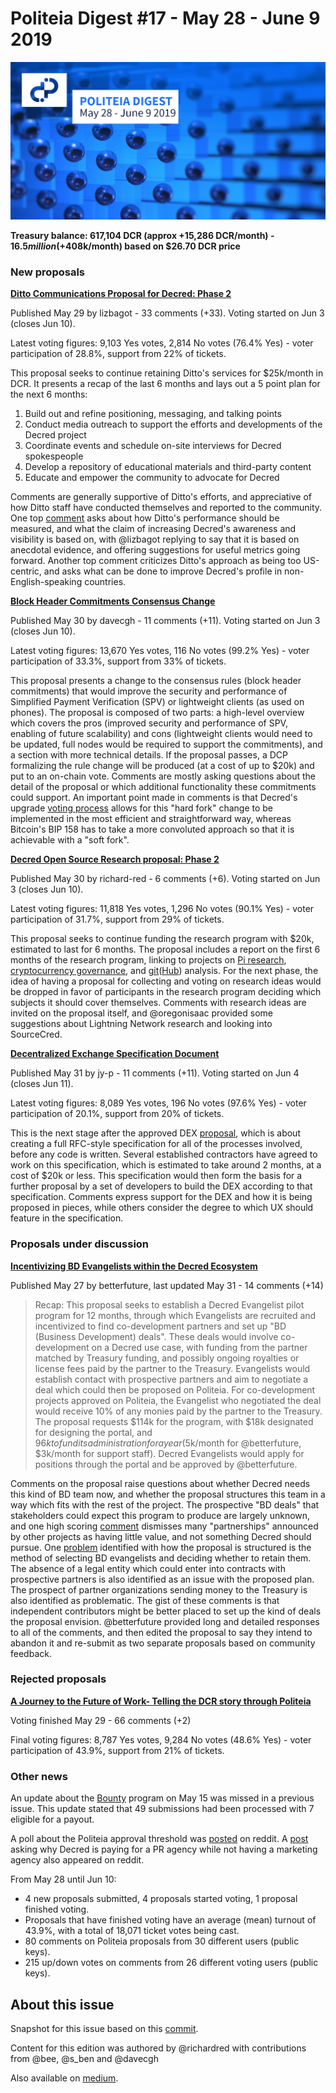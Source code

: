 # Politeia Digest #17 - May 28 - June 9 2019

![Image credit: @30000fps](/img/issue017/017-title.png "Image credit: @30000fps")

**Treasury balance: 617,104 DCR (approx +15,286 DCR/month) - $16.5 million (+$408k/month) based on $26.70 DCR price**

### New proposals

**[Ditto Communications Proposal for Decred: Phase 2](https://proposals.decred.org/proposals/52ea110ea061c72d3b31ed2f5635720b212ce5e3eaddf868d60f53a3d18b8c04)**

Published May 29 by lizbagot - 33 comments (+33). Voting started on Jun 3 (closes Jun 10).

Latest voting figures: 9,103 Yes votes, 2,814 No votes (76.4% Yes) - voter participation of 28.8%, support from 22% of tickets.

This proposal seeks to continue retaining Ditto's services for $25k/month in DCR. It presents a recap of the last 6 months and lays out a 5 point plan for the next 6 months: 

1. Build out and refine positioning, messaging, and talking points
2. Conduct media outreach to support the efforts and developments of the Decred project
3. Coordinate events and schedule on-site interviews for Decred spokespeople
4. Develop a repository of educational materials and third-party content
5. Educate and empower the community to advocate for Decred

Comments are generally supportive of Ditto's efforts, and appreciative of how Ditto staff have conducted themselves and reported to the community. One top [comment](https://proposals.decred.org/proposals/52ea110ea061c72d3b31ed2f5635720b212ce5e3eaddf868d60f53a3d18b8c04/comments/1) asks about how Ditto's performance should be measured, and what the claim of increasing Decred's awareness and visibility is based on, with @lizbagot replying to say that it is based on anecdotal evidence, and offering suggestions for useful metrics going forward. Another top comment criticizes Ditto's approach as being too US-centric, and asks what can be done to improve Decred's profile in non-English-speaking countries.

**[Block Header Commitments Consensus Change](https://proposals.decred.org/proposals/0a1ff846ec271184ea4e3a921a3ccd8d478f69948b984445ee1852f272d54c58)**

Published May 30 by davecgh - 11 comments (+11). Voting started on Jun 3 (closes Jun 10).

Latest voting figures: 13,670 Yes votes, 116 No votes (99.2% Yes) - voter participation of 33.3%, support from 33% of tickets.

This proposal presents a change to the consensus rules (block header commitments) that would improve the security and performance of Simplified Payment Verification (SPV) or lightweight clients (as used on phones). The proposal is composed of two parts: a high-level overview which covers the pros (improved security and performance of SPV, enabling of future scalability) and cons (lightweight clients would need to be updated, full nodes would be required to support the commitments), and a section with more technical details. If the proposal passes, a DCP formalizing the rule change will be produced (at a cost of up to $20k) and put to an on-chain vote. Comments are mostly asking questions about the detail of the proposal or which additional functionality these commitments could support. An important point made in comments is that Decred's upgrade [voting process](https://docs.decred.org/governance/consensus-rule-voting/overview/) allows for this "hard fork" change to be implemented in the most efficient and straightforward way, whereas Bitcoin's BIP 158 has to take a more convoluted approach so that it is achievable with a "soft fork".

**[Decred Open Source Research proposal: Phase 2](https://proposals.decred.org/proposals/67de0e901143400ae2f247391c4d5028719ffea8308fbc5854745ad859fb993f)**

Published May 30 by richard-red - 6 comments (+6). Voting started on Jun 3 (closes Jun 10).

Latest voting figures: 11,818 Yes votes, 1,296 No votes (90.1% Yes) - voter participation of 31.7%, support from 29% of tickets.

This proposal seeks to continue funding the research program with $20k, estimated to last for 6 months. The proposal includes a report on the first 6 months of the research program, linking to projects on [Pi research](https://github.com/RichardRed0x/pi-research), [cryptocurrency governance](https://github.com/RichardRed0x/crypto-governance-research), and [git](https://github.com/degeri/decred_contributor_track)([Hub](https://github.com/RichardRed0x/github-bq)) analysis. For the next phase, the idea of having a proposal for collecting and voting on research ideas would be dropped in favor of participants in the research program deciding which subjects it should cover themselves. Comments with research ideas are invited on the proposal itself, and @oregonisaac provided some suggestions about Lightning Network research and looking into SourceCred.

**[Decentralized Exchange Specification Document](https://proposals.decred.org/proposals/a4f2a91c8589b2e5a955798d6c0f4f77f2eec13b62063c5f4102c21913dcaf32)**

Published May 31 by jy-p - 11 comments (+11). Voting started on Jun 4 (closes Jun 11).

Latest voting figures: 8,089 Yes votes, 196 No votes (97.6% Yes) - voter participation of 20.1%, support from 20% of tickets.

This is the next stage after the approved DEX [proposal](https://proposals.decred.org/proposals/5431da8ff4eda8cdbf8f4f2e08566ffa573464b97ef6d6bae78e749f27800d3a), which is about creating a full RFC-style specification for all of the processes involved, before any code is written. Several established contractors have agreed to work on this specification, which is estimated to take around 2 months, at a cost of $20k or less. This specification would then form the basis for a further proposal by a set of developers to build the DEX according to that specification. Comments express support for the DEX and how it is being proposed in pieces, while others consider the degree to which UX should feature in the specification.

### Proposals under discussion

**[Incentivizing BD Evangelists within the Decred Ecosystem](https://proposals.decred.org/proposals/cb446a469987d6603d93f442ef0d4e45bacbea47a72b5ce89f9c3cac3868d627)**

Published May 27 by betterfuture, last updated May 31 - 14 comments (+14)

> Recap: This proposal seeks to establish a Decred Evangelist pilot program for 12 months, through which Evangelists are recruited and incentivized to find co-development partners and set up "BD (Business Development) deals". These deals would involve co-development on a Decred use case, with funding from the partner matched by Treasury funding, and possibly ongoing royalties or license fees paid by the partner to the Treasury. Evangelists would establish contact with prospective partners and aim to negotiate a deal which could then be proposed on Politeia. For co-development projects approved on Politeia, the Evangelist who negotiated the deal would receive 10% of any monies paid by the partner to the Treasury. The proposal requests $114k for the program, with $18k designated for designing the portal, and $96k to fund its administration for a year ($5k/month for @betterfuture, $3k/month for support staff). Decred Evangelists would apply for positions through the portal and be approved by @betterfuture.

Comments on the proposal raise questions about whether Decred needs this kind of BD team now, and whether the proposal structures this team in a way which fits with the rest of the project. The prospective "BD deals" that stakeholders could expect this program to produce are largely unknown, and one high scoring [comment](https://proposals.decred.org/proposals/cb446a469987d6603d93f442ef0d4e45bacbea47a72b5ce89f9c3cac3868d627/comments/7) dismisses many "partnerships" announced by other projects as having little value, and not something Decred should pursue. One [problem](https://proposals.decred.org/proposals/cb446a469987d6603d93f442ef0d4e45bacbea47a72b5ce89f9c3cac3868d627/comments/1) identified with how the proposal is structured is the method of selecting BD evangelists and deciding whether to retain them. The absence of a legal entity which could enter into contracts with prospective partners is also identified as an issue with the proposed plan. The prospect of partner organizations sending money to the Treasury is also identified as problematic. The gist of these comments is that independent contributors might be better placed to set up the kind of deals the proposal envision. @betterfuture provided long and detailed responses to all of the comments, and then edited the proposal to say they intend to abandon it and re-submit as two separate proposals based on community feedback.

### Rejected proposals

**[A Journey to the Future of Work- Telling the DCR story through Politeia](https://proposals.decred.org/proposals/b9f342a0f917abb7a2ab25d5ed0aca63c06fe6dcc9d09565a9cde3b6fe7e6737)**

Voting finished May 29 - 66 comments (+2)

Final voting figures: 8,787 Yes votes, 9,284 No votes (48.6% Yes) - voter participation of 43.9%, support from 21% of tickets.

### Other news

An update about the [Bounty](https://bounty.decred.org/) program on May 15 was missed in a previous issue. This update stated that 49 submissions had been processed with 7 eligible for a payout.

A poll about the Politeia approval threshold was [posted](https://www.reddit.com/r/decred/comments/bynidz/poll_optimal_politeia_pass_threshold/) on reddit. A [post](https://www.reddit.com/r/decred/comments/bx1kkk/why_are_we_paying_for_pr_agency_while_not_having/) asking why Decred is paying for a PR agency while not having a marketing agency also appeared on reddit.

From May 28 until Jun 10:

- 4 new proposals submitted, 4 proposals started voting, 1 proposal finished voting.
- Proposals that have finished voting have an average (mean) turnout of 43.9%, with a total of 18,071 ticket votes being cast.
- 80 comments on Politeia proposals from 30 different users (public keys).
- 215 up/down votes on comments from 26 different voting users (public keys).

## About this issue

Snapshot for this issue based on this [commit](https://github.com/decred-proposals/mainnet/commit/4c79622ff513f294bf52645d513bb19b47903859).

Content for this edition was authored by @richardred with contributions from @bee, @s_ben and @davecgh

Also available on [medium](https://medium.com/politeia-digest/issue-17-may-28-june-9-bc5bb77e4f6c).
